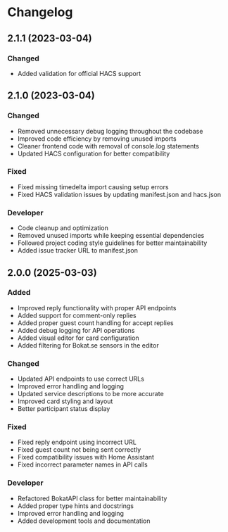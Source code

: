 # Changelog

## 2.1.1 (2023-03-04)

### Changed
- Added validation for official HACS support

## 2.1.0 (2023-03-04)

### Changed
- Removed unnecessary debug logging throughout the codebase
- Improved code efficiency by removing unused imports
- Cleaner frontend code with removal of console.log statements
- Updated HACS configuration for better compatibility

### Fixed
- Fixed missing timedelta import causing setup errors
- Fixed HACS validation issues by updating manifest.json and hacs.json

### Developer
- Code cleanup and optimization
- Removed unused imports while keeping essential dependencies
- Followed project coding style guidelines for better maintainability
- Added issue tracker URL to manifest.json

## 2.0.0 (2025-03-03)

### Added
- Improved reply functionality with proper API endpoints
- Added support for comment-only replies
- Added proper guest count handling for accept replies
- Added debug logging for API operations
- Added visual editor for card configuration
- Added filtering for Bokat.se sensors in the editor

### Changed
- Updated API endpoints to use correct URLs
- Improved error handling and logging
- Updated service descriptions to be more accurate
- Improved card styling and layout
- Better participant status display

### Fixed
- Fixed reply endpoint using incorrect URL
- Fixed guest count not being sent correctly
- Fixed compatibility issues with Home Assistant
- Fixed incorrect parameter names in API calls

### Developer
- Refactored BokatAPI class for better maintainability
- Added proper type hints and docstrings
- Improved error handling and logging
- Added development tools and documentation
